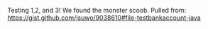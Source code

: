 Testing 1,2, and 3! We found the monster scoob. Pulled from: https://gist.github.com/jsuwo/9038610#file-testbankaccount-java
